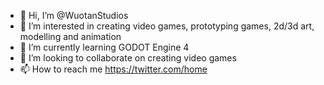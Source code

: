 - 👋 Hi, I’m @WuotanStudios
- 👀 I’m interested in creating video games, prototyping games, 2d/3d art, modelling and animation
- 🌱 I’m currently learning GODOT Engine 4
- 💞️ I’m looking to collaborate on creating video games
- 📫 How to reach me https://twitter.com/home

